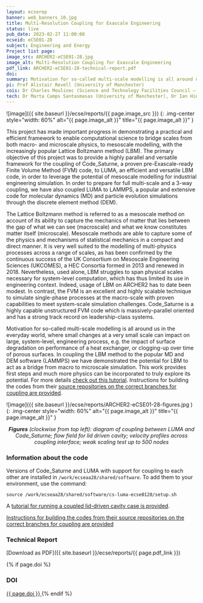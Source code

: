 ```yaml
---
layout: ecserep
banner: web_banners_10.jpg
title: Multi-Resolution Coupling for Exascale Engineering
status: live
pub_date: 2023-02-27 11:00:00
ecseid: eCSE01-28
subject: Engineering and Energy
Project list page:
image_src: ARCHER2-eCSE01-28.jpg
image_alt: Multi-Resolution Coupling for Exascale Engineering
pdf_link: ARCHER2-eCSE01-28-technical-report.pdf
doi: 
summary: Motivation for so-called multi-scale modelling is all around us in the everyday world, where small changes at a very small scale can impact on large, system-level, engineering processes, e.g. the impact of surface degradation on the performance of a heat exchanger, or the clogging up of porous surfaces over time. The ability for computational science to bridge scales from both macro- and microscale physics to mesoscale modelling is likely to benefit a broad range of computational scientists and engineers. This project has provided two fully functional examples of coupling between popular computational macro- and microscale simulation tools (Code_Saturne and LAMMPS respectively) and the mesoscale LUMA Lattice Boltzmann code. The work lays a solid foundation for future multi-scale simulations for industrial engineering applications.
pi: Prof Alistair Revell (University of Manchester)
cois: Dr Charles Moulinec (Science and Technology Facilities Council – Daresbury Laboratory), Dr Alessandro De Rosis (University of Manchester), Dr Jianping Meng (Science and Technology Facilities Council – Daresbury Laboratory)
tech: Dr Marta Camps Santasmasas (University of Manchester), Dr Ian Hinder (University of Manchester), Dr Chrysovalantis Tsinginos (Science and Technology Facilities Council – Daresbury Laboratory)
---
```




![image]({{ site.baseurl }}/ecse/reports/{{ page.image_src }})
{: .img-center style="width: 60%" alt="{{ page.image_alt }}" title="{{ page.image_alt }}" }




This project has made important progress in demonstrating a practical and efficient framework to enable computational science to bridge scales from both macro- and microscale physics, to mesoscale modelling, with the increasingly popular Lattice Boltzmann method (LBM). The primary objective of this project was to provide a highly parallel and versatile framework for the coupling of Code_Saturne, a proven pre-Exascale-ready Finite Volume Method (FVM) code, to LUMA, an efficient and versatile LBM code, in order to leverage the potential of mesoscale modelling for industrial engineering simulation. In order to prepare for full multi-scale and a 3-way coupling, we have also coupled LUMA to LAMMPS, a popular and extensive code for molecular dynamics (MD) and particle evolution simulations through the discrete element method (DEM).

The Lattice Boltzmann method is referred to as a mesoscale method on account of its ability to capture the mechanics of matter that lies between the gap of what we can see (macroscale) and what we know constitutes matter itself (microscale). Mesoscale methods are able to capture some of the physics and mechanisms of statistical mechanics in a compact and direct manner. It is very well suited to the modelling of multi-physics processes across a range of scales, as has been confirmed by the continuous success of the UK Consortium on Mesoscale Engineering Sciences (UKCOMES), a HEC Consortia formed in 2013 and renewed in 2018. Nevertheless, used alone, LBM struggles to span physical scales necessary for system-level computation, which has thus limited its use in engineering context. Indeed, usage of LBM on ARCHER2 has to date been modest. In contrast, the FVM is an excellent and highly scalable technique to simulate single-phase processes at the macro-scale with proven capabilities to meet system-scale simulation challenges. Code_Saturne is a highly capable unstructured FVM code which is massively-parallel oriented and has a strong track record on leadership-class systems. 
 
Motivation for so-called multi-scale modelling is all around us in the everyday world, where small changes at a very small scale can impact on large, system-level, engineering process, e.g.  the impact of surface degradation on performance of a heat exchanger, or clogging-up over time of porous surfaces. In coupling the LBM method to the popular MD and DEM software (LAMMPS) we have demonstrated the potential for LBM to act as a bridge from macro to microscale simulation. This work provides first steps and much more physics can be incorporated to truly explore its potential. For more details [check out this tutorial]( https://github.com/cfdemons/cs-luma-archer/blob/main/tutorial.md).  Instructions for building the codes from their [source repositories on the correct branches for coupling are provided](https://github.com/cfdemons/cs-luma-archer/blob/main/README.md).



![image]({{ site.baseurl }}/ecse/reports/ARCHER2-eCSE01-28-figures.jpg )
{: .img-center style="width: 60%" alt="{{ page.image_alt }}" title="{{ page.image_alt }}" }

<p align="center" >
<i><b>Figures</b> (clockwise from top left): diagram of coupling between LUMA and Code_Saturne; flow field for lid driven cavity; velocity profiles across coupling interface; weak scaling test up to 500 nodes</i></p>

### Information about the code

Versions of Code_Saturne and LUMA with support for coupling to each other are installed in `/work/ecseaa28/shared/software`.  To add them to your environment, use the command:

```source /work/ecseaa28/shared/software/cs-luma-ecse0128/setup.sh```

A [tutorial for running a coupled lid-driven cavity case is provided]( https://github.com/cfdemons/cs-luma-archer/blob/main/tutorial.md). 

[Instructions for building the codes from their source repositories on the correct branches for coupling are provided](https://github.com/cfdemons/cs-luma-archer/blob/main/README.md)


### Technical Report

[Download as PDF]({{ site.baseurl }}/ecse/reports/{{ page.pdf_link }}) 


{% if page.doi  %}
### DOI
  <a href="https://doi.org/{{ page.doi }}">
     {{ page.doi }}
  </a>
{% endif %}